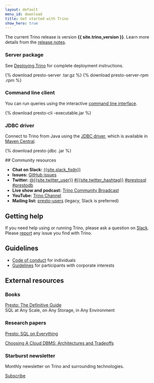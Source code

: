 ```yaml
---
layout: default
menu_id: download
title: Get started with Trino
show_hero: true
---
```


<div class="container">
  <div class="row spacer-60">
    <div class="col-md-12 text-center">
       <p>The current Trino release is version <b>{{ site.trino_version }}</b>.
        Learn more details from the <a href="docs/current/release/release-{{ site.trino_version }}.html">
        release notes</a>.</p>
    </div>
  </div>
    <!-- Card deck -->
    <div class="card-deck spacer-30">
    <div class="card mb-4">
        <div class="card-body text-center">
            <h3 class="card-header-title mb-3">Server package</h3>
            <p class="card-text">See <a href="docs/current/installation/deployment.html">Deploying 
            Trino</a> for complete deployment instructions.</p>
            <!-- Download button -->
            {% download presto-server .tar.gz %}
            {% download presto-server-rpm .rpm %}
        </div>
    </div>
    <div class="card mb-4">
        <div class="card-body text-center">
            <h3 class="card-header-title mb-3">Command line client</h3>
            <p class="card-text">You can run queries using the interactive <a href="docs/current/installation/cli.html">
            command line interface</a>.</p>
            <!-- Download button -->
            {% download presto-cli -executable.jar %}
        </div>
    </div>
    <div class="card mb-4">
        <div class="card-body text-center">
            <h3 class="card-header-title mb-3">JDBC driver</h3>
            <p class="card-text">Connect to Trino from Java using the <a href="docs/current/installation/jdbc.html">
            JDBC driver</a>, which is available in
            <a href="https://search.maven.org/artifact/io.prestosql/presto-jdbc/{{ site.trino_version }}/jar">Maven Central</a>.</p>
            <!-- Download button -->
            {% download presto-jdbc .jar %}
        </div>
    </div>
    <!-- Card -->
    </div>
    <!-- Card deck -->
</div>


<div class="container spacer-60">

<a name="more"></a>

<div class="row spacer-60">
<div class="col-md-6">

<div markdown="1" class="leftcol widecol">
## Community resources

* **Chat on Slack:** [{{site.slack_fqdn}}](slack.html)
* **Issues:** [GitHub issues]({{site.github_repo_url}}/issues)
* **Twitter:**
  [@{{site.twitter_user}}](https://twitter.com/{{site.twitter_user}})
  [#{{site.twitter_hashtag}}](https://twitter.com/search?q=%23{{site.twitter_hashtag}})
  [#prestosql](https://twitter.com/search?q=%23prestosql)
  [#prestodb](https://twitter.com/search?q=%23prestodb)
* **Live show and podcast:** [Trino Community Broadcast](/broadcast/)
* **YouTube:** [Trino Channel](https://www.youtube.com/c/{{site.youtube_channel}})
* **Mailing list:** [presto-users](https://groups.google.com/group/presto-users) (legacy, Slack is preferred)


</div>
</div>

<div class="col-md-6">
<div markdown="1" class="leftcol widecol">

## Getting help

If you need help using or running Trino, please ask a question on
[Slack](slack.html).
Please [report]({{site.github_repo_url}}/issues/new)
any issue you find with Trino.

## Guidelines

* [Code of conduct](individual-code-of-conduct.html) for individuals
* [Guidelines](guidelines-corporate.html) for participants with corporate interests

</div>
</div>


<div class="container">
  <div class="row spacer-60">
    <div class="col-md-12 text-center">
      <h2>External resources</h2>
    </div>
  </div>
  <div class="spacer-30"></div>
  <!-- Card deck -->
  <div class="card-deck spacer-30">
    <!-- Card -->
    <div class="card mb-4">
        <div class="card-body text-center">
          <h3 class="card-header-title mb-3">Books</h3>
            <p class="card-text"><a href="/presto-the-definitive-guide.html">Presto: The Definitive Guide</a><br />
            SQL at Any Scale, on Any Storage, in Any Environment</p>
        </div>
    </div>
    <div class="card mb-4">
        <div class="card-body text-center">
        <h3 class="card-header-title mb-3">Research papers</h3>
            <p class="card-text"><a href="paper.html">Presto: SQL on Everything</a></p>
            <p class="card-text"><a href="http://vldb.org/pvldb/vol12/p2170-tan.pdf">Choosing A Cloud DBMS: Architectures and Tradeoffs</a></p>
        </div>
    </div>
    <div class="card mb-4">
        <div class="card-body text-center">
          <h3 class="card-header-title mb-3">Starburst newsletter</h3>
            <p class="card-text">Monthly newsletter on Trino and surrounding technologies.</p>
            <p class="card-text"><a href="https://www.starburstdata.com/presto-newsletter/">Subscribe</a></p>
        </div>
    </div>
  </div>
</div>